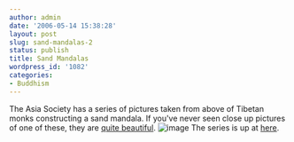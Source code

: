 ```yaml
---
author: admin
date: '2006-05-14 15:38:28'
layout: post
slug: sand-mandalas-2
status: publish
title: Sand Mandalas
wordpress_id: '1082'
categories:
- Buddhism
---
```


The Asia Society has a series of pictures taken from above of Tibetan
monks constructing a sand mandala. If you've never seen close up
pictures of one of these, they are [quite
beautiful](http://www.artnetwork.com/Mandala/gallery.html).
![image](http://www.arcanology.com/images/sandmandala2001.jpg) The
series is up at
[here](http://www.asiasociety.org/arts/mandala/archive.html).
